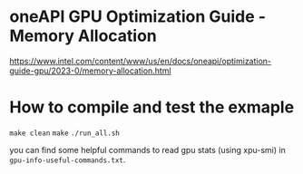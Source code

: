 # oneAPI GPU Optimization Guide - Memory Allocation
https://www.intel.com/content/www/us/en/docs/oneapi/optimization-guide-gpu/2023-0/memory-allocation.html

# How to compile and test the exmaple
``` make clean ```
```make```
```./run_all.sh```

you can find some helpful commands to read gpu stats (using xpu-smi) in ```gpu-info-useful-commands.txt```.